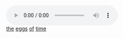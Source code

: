 <br /><br /><br /><br /><br /><br /><br /><br /><br /><br />
<p class="center">
<audio controls src="../../log/audio/zander.wav" autoplay loop></audio><br />
<a href="../1">the</a> <a href="../2">eggs</a> <a href="../dash">of</a> <a href="../3">time</a>
</p>
